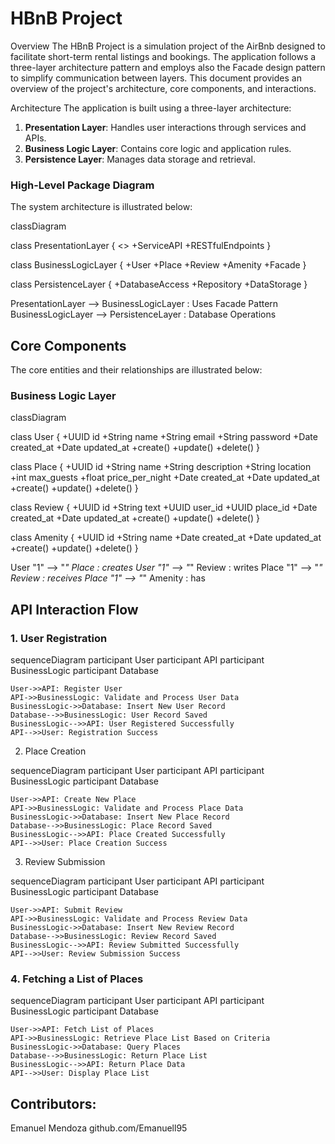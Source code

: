 # HBnB Project

Overview
The HBnB Project is a simulation project of the AirBnb designed to facilitate short-term rental listings and bookings. The application follows a three-layer architecture pattern and employs also the Facade design pattern to simplify communication between layers. This document provides an overview of the project's architecture, core components, and interactions.

 Architecture
The application is built using a three-layer architecture:

1. **Presentation Layer**: Handles user interactions through services and APIs.
2. **Business Logic Layer**: Contains core logic and application rules.
3. **Persistence Layer**: Manages data storage and retrieval.

### High-Level Package Diagram
The system architecture is illustrated below:

classDiagram

  class PresentationLayer {
      <<Interface>>
      +ServiceAPI
      +RESTfulEndpoints
  }

  class BusinessLogicLayer {
      +User
      +Place
      +Review
      +Amenity
      +Facade
  }

  class PersistenceLayer {
      +DatabaseAccess
      +Repository
      +DataStorage
  }

  PresentationLayer --> BusinessLogicLayer : Uses Facade Pattern
  BusinessLogicLayer --> PersistenceLayer : Database Operations


## Core Components
The core entities and their relationships are illustrated below:

### Business Logic Layer

classDiagram

  class User {
      +UUID id
      +String name
      +String email
      +String password
      +Date created_at
      +Date updated_at
      +create()
      +update()
      +delete()
  }

  class Place {
      +UUID id
      +String name
      +String description
      +String location
      +int max_guests
      +float price_per_night
      +Date created_at
      +Date updated_at
      +create()
      +update()
      +delete()
  }

  class Review {
      +UUID id
      +String text
      +UUID user_id
      +UUID place_id
      +Date created_at
      +Date updated_at
      +create()
      +update()
      +delete()
  }

  class Amenity {
      +UUID id
      +String name
      +Date created_at
      +Date updated_at
      +create()
      +update()
      +delete()
  }

  User "1" --> "*" Place : creates
  User "1" --> "*" Review : writes
  Place "1" --> "*" Review : receives
  Place "1" --> "*" Amenity : has


## API Interaction Flow

### 1. User Registration

sequenceDiagram
    participant User
    participant API
    participant BusinessLogic
    participant Database

    User->>API: Register User
    API->>BusinessLogic: Validate and Process User Data
    BusinessLogic->>Database: Insert New User Record
    Database-->>BusinessLogic: User Record Saved
    BusinessLogic-->>API: User Registered Successfully
    API-->>User: Registration Success


 2. Place Creation

sequenceDiagram
    participant User
    participant API
    participant BusinessLogic
    participant Database

    User->>API: Create New Place
    API->>BusinessLogic: Validate and Process Place Data
    BusinessLogic->>Database: Insert New Place Record
    Database-->>BusinessLogic: Place Record Saved
    BusinessLogic-->>API: Place Created Successfully
    API-->>User: Place Creation Success


 3. Review Submission

sequenceDiagram
    participant User
    participant API
    participant BusinessLogic
    participant Database

    User->>API: Submit Review
    API->>BusinessLogic: Validate and Process Review Data
    BusinessLogic->>Database: Insert New Review Record
    Database-->>BusinessLogic: Review Record Saved
    BusinessLogic-->>API: Review Submitted Successfully
    API-->>User: Review Submission Success


### 4. Fetching a List of Places

sequenceDiagram
    participant User
    participant API
    participant BusinessLogic
    participant Database

    User->>API: Fetch List of Places
    API->>BusinessLogic: Retrieve Place List Based on Criteria
    BusinessLogic->>Database: Query Places
    Database-->>BusinessLogic: Return Place List
    BusinessLogic-->>API: Return Place Data
    API-->>User: Display Place List




## Contributors:
Emanuel Mendoza github.com/Emanuell95


